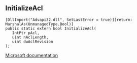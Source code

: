 ## InitializeAcl

```
[DllImport("Advapi32.dll", SetLastError = true)][return: MarshalAs(UnmanagedType.Bool)]
public static extern bool InitializeAcl(
   IntPtr pAcl,
   uint nAclLength,
   uint dwAclRevision
);
```

[Microsoft documentation](TODO)
